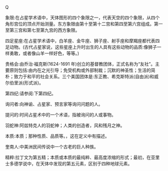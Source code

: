 

Q

象限:在占星学术语中，天体图形的四个象限之一，代表天空的四个象限，从四个角形宫位的顶点开始测量。东方象限由第十至第十二宫和第四至第六宫组成。第一至第三宫和第七至第九宫的西方象限。

四足星座:在占星学术语中，白羊座、金牛座、狮子座、射手座和摩羯座都代表四足动物。(古代占星家说，这些星座上升时出生的人具有这些动物的品质:像狮子一样勇敢，或者像山羊一样好色，等等。)

贵格会:由乔治·福克斯(1624-1691 年)创立的基督教团体，正式名称为“友社”。主要原则包括:由内在之光引导；免受机构或外部制裁；沉默的神圣性；生活的简朴；致力于和平的社会关系。三个美国团体是:东正教、希克斯特派(自由派)和威尔伯里派(形式派)。

第四纪:请参阅:下第四纪。

询问者:向神谕、占星家、预言家等询问问题的人。

提问的:时间占星术中的一个术语，指被询问的人或事物。

羽蛇神:阿兹特克人的羽蛇神；人类的创造者，风和残月之神。

本质:本质；那种性质、品质等。，这在定义中有描述。

奎南人:中美洲民间传说中一个古老的巨人种族。

精粹:拉丁文为第五精；本质或本质的最纯粹、最高度浓缩的形式；最初，在亚里士多德学说中，在天体中发现的第五元素，区别于四种地球元素。